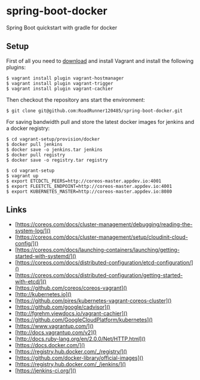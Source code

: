 # spring-boot-docker
Spring Boot quickstart with gradle for docker

## Setup
First of all you need to [download](https://www.vagrantup.com/) and install Vagrant and install the following plugins: 

```
$ vagrant install plugin vagrant-hostmanager
$ vagrant install plugin vagrant-trigger
$ vagrant install plugin vagrant-cachier
```

Then checkout the repository ans start the environment:

```
$ git clone git@github.com:RoadRunner120485/spring-boot-docker.git
```

For saving bandwidth pull and store the latest docker images for jenkins and a docker registry:

```
$ cd vagrant-setup/provision/docker
$ docker pull jenkins
$ docker save -o jenkins.tar jenkins
$ docker pull registry
$ docker save -o registry.tar registry
```


```
$ cd vagrant-setup
$ vagrant up
$ export ETCDCTL_PEERS=http://coreos-master.appdev.io:4001
$ export FLEETCTL_ENDPOINT=http://coreos-master.appdev.io:4001
$ export KUBERNETES_MASTER=http://coreos-master.appdev.io:8080
```

## Links
- [https://coreos.com/docs/cluster-management/debugging/reading-the-system-log/]()
- [https://coreos.com/docs/cluster-management/setup/cloudinit-cloud-config/]()
- [https://coreos.com/docs/launching-containers/launching/getting-started-with-systemd/]()
- [https://coreos.com/docs/distributed-configuration/etcd-configuration/]()
- [https://coreos.com/docs/distributed-configuration/getting-started-with-etcd/]()
- [https://github.com/coreos/coreos-vagrant]()
- [http://kubernetes.io]()
- [https://github.com/pires/kubernetes-vagrant-coreos-cluster]()
- [https://github.com/google/cadvisor]()
- [http://fgrehm.viewdocs.io/vagrant-cachier]()
- [https://github.com/GoogleCloudPlatform/kubernetes]()
- [https://www.vagrantup.com/]()
- [http://docs.vagrantup.com/v2]()
- [http://docs.ruby-lang.org/en/2.0.0/Net/HTTP.html]()
- [https://docs.docker.com/]()
- [https://registry.hub.docker.com/_/registry/]()
- [https://github.com/docker-library/official-images]()
- [https://registry.hub.docker.com/_/jenkins/]()
- [https://jenkins-ci.org/]()



